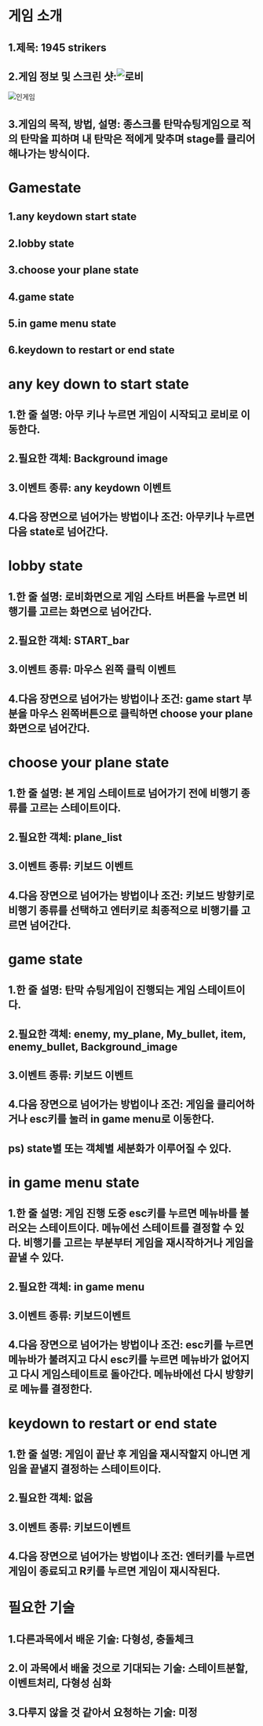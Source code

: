 # 게임 소개
## 1.제목: 1945 strikers
## 2.게임 정보 및 스크린 샷:![로비](https://resource.appgamer.com/library/640w/2015/142863299701.jpg)
![인게임](https://steamcdn-a.akamaihd.net/steam/apps/1279380/ss_0f68224ab2697c101a4a02e662cb740ac09dfc16.600x338.jpg?t=1593764038)
## 3.게임의 목적, 방법, 설명: 종스크롤 탄막슈팅게임으로 적의 탄막을 피하며 내 탄막은 적에게 맞추며 stage를 클리어해나가는 방식이다.
# Gamestate
## 1.any keydown start state
## 2.lobby state
## 3.choose your plane state
## 4.game state
## 5.in game menu state
## 6.keydown to restart or end state
# any key down to start state
## 1.한 줄 설명: 아무 키나 누르면 게임이 시작되고 로비로 이동한다.
## 2.필요한 객체: Background image
## 3.이벤트 종류: any keydown 이벤트
## 4.다음 장면으로 넘어가는 방법이나 조건: 아무키나 누르면 다음 state로 넘어간다.
# lobby state
## 1.한 줄 설명: 로비화면으로 게임 스타트 버튼을 누르면 비행기를 고르는 화면으로 넘어간다.
## 2.필요한 객체: START_bar
## 3.이벤트 종류: 마우스 왼쪽 클릭 이벤트
## 4.다음 장면으로 넘어가는 방법이나 조건: game start 부분을 마우스 왼쪽버튼으로 클릭하면 choose your plane화면으로 넘어간다.
# choose your plane state
## 1.한 줄 설명: 본 게임 스테이트로 넘어가기 전에 비행기 종류를 고르는 스테이트이다.
## 2.필요한 객체: plane_list 
## 3.이벤트 종류: 키보드 이벤트
## 4.다음 장면으로 넘어가는 방법이나 조건: 키보드 방향키로 비행기 종류를 선택하고 엔터키로 최종적으로 비행기를 고르면 넘어간다.
# game state
## 1.한 줄 설명: 탄막 슈팅게임이 진행되는 게임 스테이트이다.
## 2.필요한 객체: enemy, my_plane, My_bullet, item, enemy_bullet, Background_image
## 3.이벤트 종류: 키보드 이벤트
## 4.다음 장면으로 넘어가는 방법이나 조건: 게임을 클리어하거나 esc키를 눌러 in game menu로 이동한다.
## ps) state별 또는 객체별 세분화가 이루어질 수 있다.
# in game menu state
## 1.한 줄 설명: 게임 진행 도중 esc키를 누르면 메뉴바를 불러오는 스테이트이다. 메뉴에선 스테이트를 결정할 수 있다. 비행기를 고르는 부분부터 게임을 재시작하거나 게임을 끝낼 수 있다.
## 2.필요한 객체: in game menu
## 3.이벤트 종류: 키보드이벤트
## 4.다음 장면으로 넘어가는 방법이나 조건: esc키를 누르면 메뉴바가 불려지고 다시 esc키를 누르면 메뉴바가 없어지고 다시 게임스테이트로 돌아간다. 메뉴바에선 다시 방향키로 메뉴를 결정한다.
# keydown to restart or end state
## 1.한 줄 설명: 게임이 끝난 후 게임을 재시작할지 아니면 게임을 끝낼지 결정하는 스테이트이다.
## 2.필요한 객체: 없음
## 3.이벤트 종류: 키보드이벤트
## 4.다음 장면으로 넘어가는 방법이나 조건: 엔터키를 누르면 게임이 종료되고 R키를 누르면 게임이 재시작된다.
# 필요한 기술
## 1.다른과목에서 배운 기술: 다형성, 충돌체크
## 2.이 과목에서 배울 것으로 기대되는 기술: 스테이트분할, 이벤트처리, 다형성 심화
## 3.다루지 않을 것 같아서 요청하는 기술: 미정

